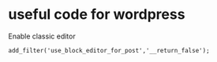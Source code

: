 # useful code for wordpress
Enable classic editor
```
add_filter('use_block_editor_for_post','__return_false');
```
